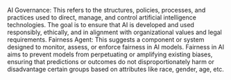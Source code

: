 AI Governance: This refers to the structures, policies, processes, and practices used to direct, manage, and control artificial intelligence technologies. The goal is to ensure that AI is developed and used responsibly, ethically, and in alignment with organizational values and legal requirements.
Fairness Agent: This suggests a component or system designed to monitor, assess, or enforce fairness in AI models. Fairness in AI aims to prevent models from perpetuating or amplifying existing biases, ensuring that predictions or outcomes do not disproportionately harm or disadvantage certain groups based on attributes like race, gender, age, etc.
